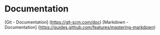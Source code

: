 # Documentation
[Git - Documentation] (https://git-scm.com/doc)
[Markdown - Documentation] (https://guides.github.com/features/mastering-markdown)